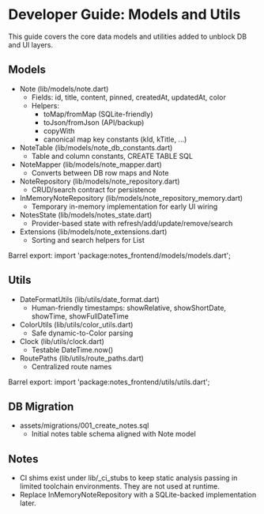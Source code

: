 # Developer Guide: Models and Utils

This guide covers the core data models and utilities added to unblock DB and UI layers.

## Models
- Note (lib/models/note.dart)
  - Fields: id, title, content, pinned, createdAt, updatedAt, color
  - Helpers:
    - toMap/fromMap (SQLite-friendly)
    - toJson/fromJson (API/backup)
    - copyWith
    - canonical map key constants (kId, kTitle, ...)
- NoteTable (lib/models/note_db_constants.dart)
  - Table and column constants, CREATE TABLE SQL
- NoteMapper (lib/models/note_mapper.dart)
  - Converts between DB row maps and Note
- NoteRepository (lib/models/note_repository.dart)
  - CRUD/search contract for persistence
- InMemoryNoteRepository (lib/models/note_repository_memory.dart)
  - Temporary in-memory implementation for early UI wiring
- NotesState (lib/models/notes_state.dart)
  - Provider-based state with refresh/add/update/remove/search
- Extensions (lib/models/note_extensions.dart)
  - Sorting and search helpers for List<Note>

Barrel export: import 'package:notes_frontend/models/models.dart';

## Utils
- DateFormatUtils (lib/utils/date_format.dart)
  - Human-friendly timestamps: showRelative, showShortDate, showTime, showFullDateTime
- ColorUtils (lib/utils/color_utils.dart)
  - Safe dynamic-to-Color parsing
- Clock (lib/utils/clock.dart)
  - Testable DateTime.now()
- RoutePaths (lib/utils/route_paths.dart)
  - Centralized route names

Barrel export: import 'package:notes_frontend/utils/utils.dart';

## DB Migration
- assets/migrations/001_create_notes.sql
  - Initial notes table schema aligned with Note model

## Notes
- CI shims exist under lib/_ci_stubs to keep static analysis passing in limited toolchain environments. They are not used at runtime.
- Replace InMemoryNoteRepository with a SQLite-backed implementation later.

